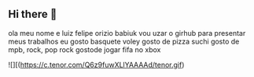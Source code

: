 ## Hi there 👋

ola meu nome e luiz felipe orizio babiuk
vou uzar o girhub para presentar meus trabalhos
eu gosto basquete voley
gosto de pizza suchi
gosto de mpb, rock, pop rock
gostode jogar fifa no xbox

![][(https://c.tenor.com/Q6z9fuwXLlYAAAAd/tenor.gif)
